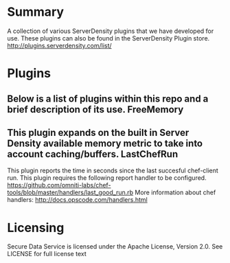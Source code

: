 Summary
=======
A collection of various ServerDensity plugins that we have developed for use. These plugins can also be found in the ServerDensity Plugin store. http://plugins.serverdensity.com/list/

Plugins
=======
Below is a list of plugins within this repo and a brief description of its use.
FreeMemory
----------
This plugin expands on the built in Server Density available memory metric to take into account caching/buffers.
LastChefRun
-----------
This plugin reports the time in seconds since the last succesful chef-client run.
This plugin requires the following report handler to be configured. https://github.com/omniti-labs/chef-tools/blob/master/handlers/last_good_run.rb
More information about chef handlers: http://docs.opscode.com/handlers.html

Licensing
=========
Secure Data Service is licensed under the Apache License, Version 2.0. See LICENSE for full license text
